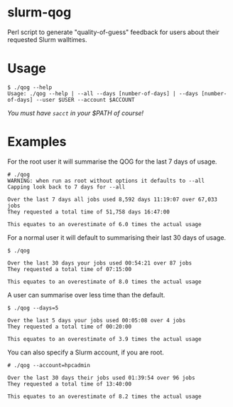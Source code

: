 # slurm-qog
Perl script to generate "quality-of-guess" feedback for users about their requested Slurm walltimes.

# Usage

```
$ ./qog --help
Usage: ./qog --help | --all --days [number-of-days] | --days [number-of-days] --user $USER --account $ACCOUNT
```

*You must have `sacct` in your $PATH of course!*

# Examples

For the root user it will summarise the QOG for the last 7 days of usage.

```
# ./qog 
WARNING: when run as root without options it defaults to --all
Capping look back to 7 days for --all

Over the last 7 days all jobs used 8,592 days 11:19:07 over 67,033 jobs
They requested a total time of 51,758 days 16:47:00

This equates to an overestimate of 6.0 times the actual usage
```

For a normal user it will default to summarising their last 30 days of usage.

```
$ ./qog

Over the last 30 days your jobs used 00:54:21 over 87 jobs
They requested a total time of 07:15:00

This equates to an overestimate of 8.0 times the actual usage

```

A user can summarise over less time than the default.

```
$ ./qog --days=5

Over the last 5 days your jobs used 00:05:08 over 4 jobs
They requested a total time of 00:20:00

This equates to an overestimate of 3.9 times the actual usage

```

You can also specify a Slurm account, if you are root.

```
# ./qog --account=hpcadmin

Over the last 30 days their jobs used 01:39:54 over 96 jobs
They requested a total time of 13:40:00

This equates to an overestimate of 8.2 times the actual usage

```
